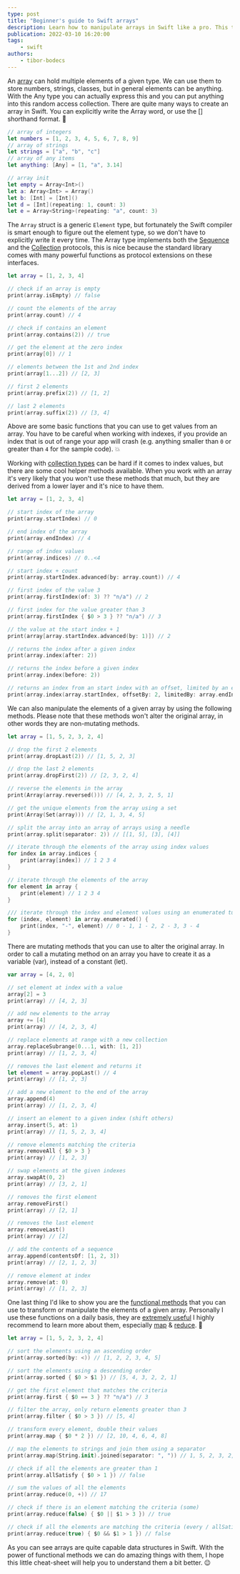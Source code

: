 ```yaml
---
type: post
title: "Beginner's guide to Swift arrays"
description: Learn how to manipulate arrays in Swift like a pro. This tutorial covers lots of useful array related methods, tips and tricks.
publication: 2022-03-10 16:20:00
tags: 
    - swift
authors:
    - tibor-bodecs
---
```


An [array](https://developer.apple.com/documentation/swift/array) can hold multiple elements of a given type. We can use them to store numbers, strings, classes, but in general elements can be anything. With the Any type you can actually express this and you can put anything into this random access collection. There are quite many ways to create an array in Swift. You can explicitly write the Array word, or use the [] shorthand format. 🤔

```swift
// array of integers
let numbers = [1, 2, 3, 4, 5, 6, 7, 8, 9]
// array of strings
let strings = ["a", "b", "c"]
// array of any items
let anything: [Any] = [1, "a", 3.14]

// array init
let empty = Array<Int>()
let a: Array<Int> = Array()
let b: [Int] = [Int]()
let d = [Int](repeating: 1, count: 3)
let e = Array<String>(repeating: "a", count: 3)
```

The `Array` struct is a generic `Element` type, but fortunately the Swift compiler is smart enough to figure out the element type, so we don't have to explicitly write it every time. The Array type implements both the [Sequence](https://developer.apple.com/documentation/swift/sequence) and the [Collection](https://developer.apple.com/documentation/swift/collection) protocols, this is nice because the standard library comes with many powerful functions as protocol extensions on these interfaces.

```swift
let array = [1, 2, 3, 4]

// check if an array is empty
print(array.isEmpty) // false

// count the elements of the array
print(array.count) // 4

// check if contains an element
print(array.contains(2)) // true

// get the element at the zero index
print(array[0]) // 1

// elements between the 1st and 2nd index
print(array[1...2]) // [2, 3]

// first 2 elements
print(array.prefix(2)) // [1, 2]

// last 2 elements
print(array.suffix(2)) // [3, 4]
```

Above are some basic functions that you can use to get values from an array. You have to be careful when working with indexes, if you provide an index that is out of range your app will crash (e.g. anything smaller than `0` or greater than `4` for the sample code). 💥

Working with [collection types](https://docs.swift.org/swift-book/LanguageGuide/CollectionTypes.html) can be hard if it comes to index values, but there are some cool helper methods available. When you work with an array it's very likely that you won't use these methods that much, but they are derived from a lower layer and it's nice to have them.

```swift
let array = [1, 2, 3, 4]

// start index of the array
print(array.startIndex) // 0

// end index of the array
print(array.endIndex) // 4

// range of index values
print(array.indices) // 0..<4

// start index + count
print(array.startIndex.advanced(by: array.count)) // 4

// first index of the value 3
print(array.firstIndex(of: 3) ?? "n/a") // 2

// first index for the value greater than 3
print(array.firstIndex { $0 > 3 } ?? "n/a") // 3

// the value at the start index + 1
print(array[array.startIndex.advanced(by: 1)]) // 2

// returns the index after a given index
print(array.index(after: 2))

// returns the index before a given index
print(array.index(before: 2))

// returns an index from an start index with an offset, limited by an end index
print(array.index(array.startIndex, offsetBy: 2, limitedBy: array.endIndex) ?? "n/a")
```

We can also manipulate the elements of a given array by using the following methods. Please note that these methods won't alter the original array, in other words they are non-mutating methods.

```swift
let array = [1, 5, 2, 3, 2, 4]

// drop the first 2 elements
print(array.dropLast(2)) // [1, 5, 2, 3]

// drop the last 2 elements
print(array.dropFirst(2)) // [2, 3, 2, 4]

// reverse the elements in the array
print(Array(array.reversed())) // [4, 2, 3, 2, 5, 1]

// get the unique elements from the array using a set
print(Array(Set(array))) // [2, 1, 3, 4, 5]

// split the array into an array of arrays using a needle
print(array.split(separator: 2)) // [[1, 5], [3], [4]]

// iterate through the elements of the array using index values
for index in array.indices {
    print(array[index]) // 1 2 3 4
}

// iterate through the elements of the array
for element in array {
    print(element) // 1 2 3 4
}

/// iterate through the index and element values using an enumerated tuple
for (index, element) in array.enumerated() {
    print(index, "-", element) // 0 - 1, 1 - 2, 2 - 3, 3 - 4
}
```

There are mutating methods that you can use to alter the original array. In order to call a mutating method on an array you have to create it as a variable (var), instead of a constant (let).

```swift
var array = [4, 2, 0]

// set element at index with a value
array[2] = 3
print(array) // [4, 2, 3]

// add new elements to the array
array += [4]
print(array) // [4, 2, 3, 4]

// replace elements at range with a new collection
array.replaceSubrange(0...1, with: [1, 2])
print(array) // [1, 2, 3, 4]

// removes the last element and returns it
let element = array.popLast() // 4
print(array) // [1, 2, 3]

// add a new element to the end of the array
array.append(4)
print(array) // [1, 2, 3, 4]

// insert an element to a given index (shift others)
array.insert(5, at: 1)
print(array) // [1, 5, 2, 3, 4]

// remove elements matching the criteria
array.removeAll { $0 > 3 }
print(array) // [1, 2, 3]

// swap elements at the given indexes
array.swapAt(0, 2)
print(array) // [3, 2, 1]

// removes the first element
array.removeFirst()
print(array) // [2, 1]

// removes the last element
array.removeLast()
print(array) // [2]

// add the contents of a sequence
array.append(contentsOf: [1, 2, 3])
print(array) // [2, 1, 2, 3]

// remove element at index
array.remove(at: 0)
print(array) // [1, 2, 3]
```

One last thing I'd like to show you are the [functional methods](https://theswiftdev.com/beginners-guide-to-functional-swift/) that you can use to transform or manipulate the elements of a given array. Personally I use these functions on a daily basis, they are [extremely useful](https://useyourloaf.com/blog/swift-guide-to-map-filter-reduce/) I highly recommend to learn more about them, especially [map](https://developer.apple.com/documentation/swift/array/3017522-map) & [reduce](https://developer.apple.com/documentation/swift/array/2298686-reduce). 💪

```swift
let array = [1, 5, 2, 3, 2, 4]

// sort the elements using an ascending order
print(array.sorted(by: <)) // [1, 2, 2, 3, 4, 5]

// sort the elements using a descending order
print(array.sorted { $0 > $1 }) // [5, 4, 3, 2, 2, 1]

// get the first element that matches the criteria
print(array.first { $0 == 3 } ?? "n/a") // 3

// filter the array, only return elements greater than 3
print(array.filter { $0 > 3 }) // [5, 4]

// transform every element, double their values
print(array.map { $0 * 2 }) // [2, 10, 4, 6, 4, 8]

// map the elements to strings and join them using a separator
print(array.map(String.init).joined(separator: ", ")) // 1, 5, 2, 3, 2, 4

// check if all the elements are greater than 1
print(array.allSatisfy { $0 > 1 }) // false

// sum the values of all the elements
print(array.reduce(0, +)) // 17

// check if there is an element matching the criteria (some)
print(array.reduce(false) { $0 || $1 > 3 }) // true

// check if all the elements are matching the criteria (every / allSatisfy)
print(array.reduce(true) { $0 && $1 > 1 }) // false
```

As you can see arrays are quite capable data structures in Swift. With the power of functional methods we can do amazing things with them, I hope this little cheat-sheet will help you to understand them a bit better. 😉
